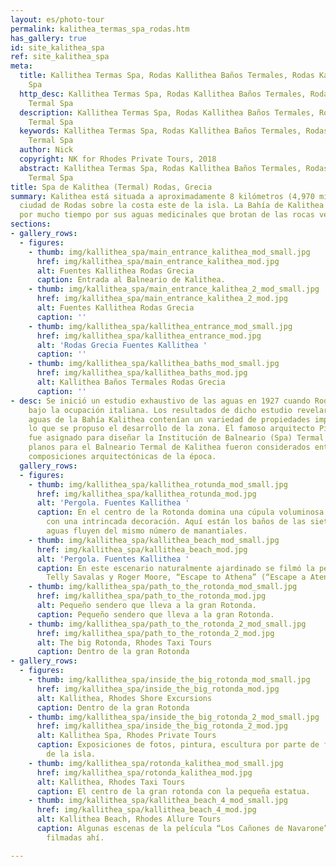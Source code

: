 ```yaml
---
layout: es/photo-tour
permalink: kalithea_termas_spa_rodas.htm
has_gallery: true
id: site_kalithea_spa
ref: site_kalithea_spa
meta:
  title: Kallithea Termas Spa, Rodas Kallithea Baños Termales, Rodas Kallithea Termal
    Spa
  http_desc: Kallithea Termas Spa, Rodas Kallithea Baños Termales, Rodas Kallithea
    Termal Spa
  description: Kallithea Termas Spa, Rodas Kallithea Baños Termales, Rodas Kallithea
    Termal Spa
  keywords: Kallithea Termas Spa, Rodas Kallithea Baños Termales, Rodas Kallithea
    Termal Spa
  author: Nick
  copyright: NK for Rhodes Private Tours, 2018
  abstract: Kallithea Termas Spa, Rodas Kallithea Baños Termales, Rodas Kallithea
    Termal Spa
title: Spa de Kalithea (Termal) Rodas, Grecia
summary: Kalithea está situada a aproximadamente 8 kilómetros (4,970 millas) de la
  ciudad de Rodas sobre la costa este de la isla. La Bahía de Kalithea ha sido famosa
  por mucho tiempo por sus aguas medicinales que brotan de las rocas vecinas.
sections:
- gallery_rows:
  - figures:
    - thumb: img/kallithea_spa/main_entrance_kalithea_mod_small.jpg
      href: img/kallithea_spa/main_entrance_kalithea_mod.jpg
      alt: Fuentes Kallithea Rodas Grecia
      caption: Entrada al Balneario de Kalithea.
    - thumb: img/kallithea_spa/main_entrance_kalithea_2_mod_small.jpg
      href: img/kallithea_spa/main_entrance_kalithea_2_mod.jpg
      alt: Fuentes Kallithea Rodas Grecia
      caption: ''
    - thumb: img/kallithea_spa/kallithea_entrance_mod_small.jpg
      href: img/kallithea_spa/kallithea_entrance_mod.jpg
      alt: 'Rodas Grecia Fuentes Kallithea '
      caption: ''
    - thumb: img/kallithea_spa/kallithea_baths_mod_small.jpg
      href: img/kallithea_spa/kallithea_baths_mod.jpg
      alt: Kallithea Baños Termales Rodas Grecia
      caption: ''
- desc: Se inició un estudio exhaustivo de las aguas en 1927 cuando Rodas se hallaba
    bajo la ocupación italiana. Los resultados de dicho estudio revelaron que las
    aguas de la Bahía Kalithea contenían un variedad de propiedades importantes por
    lo que se propuso el desarrollo de la zona. El famoso arquitecto Pietro Lombardi
    fue asignado para diseñar la Institución de Balneario (Spa) Termal en 1928. Sus
    planos para el Balneario Termal de Kalithea fueron considerados entre las mejores
    composiciones arquitectónicas de la época.
  gallery_rows:
  - figures:
    - thumb: img/kallithea_spa/kallithea_rotunda_mod_small.jpg
      href: img/kallithea_spa/kallithea_rotunda_mod.jpg
      alt: 'Pergola. Fuentes Kallithea '
      caption: En el centro de la Rotonda domina una cúpula voluminosa e impresionante
        con una intrincada decoración. Aquí están los baños de las siete fuentes cuyas
        aguas fluyen del mismo número de manantiales.
    - thumb: img/kallithea_spa/kallithea_beach_mod_small.jpg
      href: img/kallithea_spa/kallithea_beach_mod.jpg
      alt: 'Pergola. Fuentes Kallithea '
      caption: En este escenario naturalmente ajardinado se filmó la película con
        Telly Savalas y Roger Moore, “Escape to Athena” (“Escape a Atenas”).
    - thumb: img/kallithea_spa/path_to_the_rotonda_mod_small.jpg
      href: img/kallithea_spa/path_to_the_rotonda_mod.jpg
      alt: Pequeño sendero que lleva a la gran Rotonda.
      caption: Pequeño sendero que lleva a la gran Rotonda.
    - thumb: img/kallithea_spa/path_to_the_rotonda_2_mod_small.jpg
      href: img/kallithea_spa/path_to_the_rotonda_2_mod.jpg
      alt: The big Rotonda, Rhodes Taxi Tours
      caption: Dentro de la gran Rotonda
- gallery_rows:
  - figures:
    - thumb: img/kallithea_spa/inside_the_big_rotonda_mod_small.jpg
      href: img/kallithea_spa/inside_the_big_rotonda_mod.jpg
      alt: Kallithea, Rhodes Shore Excursions
      caption: Dentro de la gran Rotonda
    - thumb: img/kallithea_spa/inside_the_big_rotonda_2_mod_small.jpg
      href: img/kallithea_spa/inside_the_big_rotonda_2_mod.jpg
      alt: Kallithea Spa, Rhodes Private Tours
      caption: Exposiciones de fotos, pintura, escultura por parte de famosos artistas
        de la isla.
    - thumb: img/kallithea_spa/rotonda_kalithea_mod_small.jpg
      href: img/kallithea_spa/rotonda_kalithea_mod.jpg
      alt: Kallithea, Rhodes Taxi Tours
      caption: El centro de la gran rotonda con la pequeña estatua.
    - thumb: img/kallithea_spa/kallithea_beach_4_mod_small.jpg
      href: img/kallithea_spa/kallithea_beach_4_mod.jpg
      alt: Kallithea Beach, Rhodes Allure Tours
      caption: Algunas escenas de la película “Los Cañones de Navarone” también fueron
        filmadas ahí.

---
```

